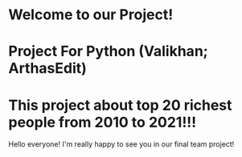 # Welcome to our Project!
# Project For Python (Valikhan; ArthasEdit)
# This project about top 20 richest people from 2010 to 2021!!!

Hello everyone! I'm really happy to see you in our final team project! 
